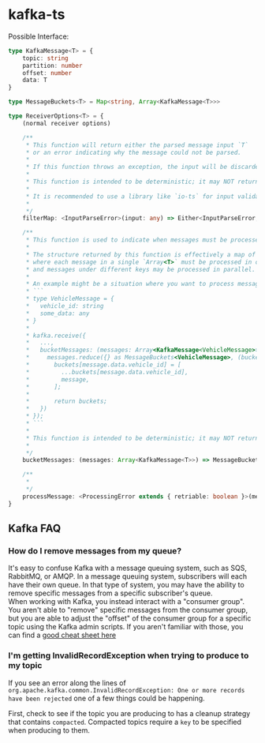# kafka-ts

Possible Interface:
```typescript
type KafkaMessage<T> = {
	topic: string
	partition: number
	offset: number
	data: T
}

type MessageBuckets<T> = Map<string, Array<KafkaMessage<T>>>

type ReceiverOptions<T> = {
    (normal receiver options)

    /**
     * This function will return either the parsed message input `T`
     * or an error indicating why the message could not be parsed.
     *
     * If this function throws an exception, the input will be discarded.
     * 
     * This function is intended to be deterministic; it may NOT return a `Promise`.
     *
     * It is recommended to use a library like `io-ts` for input validation.
     *
     */
    filterMap: <InputParseError>(input: any) => Either<InputParseError, T>

    /**
     * This function is used to indicate when messages must be processed in order, and when messages can be processed in parallel.
     *
     * The structure returned by this function is effectively a map of `string` to `Array<T>`, 
     * where each message in a single `Array<T>` must be processed in order 
     * and messages under different keys may be processed in parallel.
     *
     * An example might be a situation where you want to process messages for single vehicle in order, but messages for different vehicles in parallel:
     * ```
     * type VehicleMessage = {
     *   vehicle_id: string
     *   some_data: any
     * }
     *
     * kafka.receive({
     *   ...,
     *   bucketMessages: (messages: Array<KafkaMessage<VehicleMessage>>) => 
     *     messages.reduce({} as MessageBuckets<VehicleMessage>, (buckets: MessageBuckets<VehicleMessage>, message: KafkaMessage<VehicleMessage>) => {
     *       buckets[message.data.vehicle_id] = [
     *         ...buckets[message.data.vehicle_id],
     *         message,
     *       ];
     *
     *       return buckets;
     *   })
     * });
     * ```
     *
     * This function is intended to be deterministic; it may NOT return a `Promise`.
     *
     */
    bucketMessages: (messages: Array<KafkaMessage<T>>) => MessageBuckets<T>

    /**
     *
     */
    processMessage: <ProcessingError extends { retriable: boolean }>(message: KafkaMessage<T>): Promise<Either<ProcessingError, T>>
}
```

## Kafka FAQ

### How do I remove messages from my queue?

It's easy to confuse Kafka with a message queuing system, such as SQS, RabbitMQ, or AMQP. In a message queuing system, subscribers will each have their own queue. In that type of system, you may have the ability to remove specific messages from a specific subscriber's queue.  
When working with Kafka, you instead interact with a "consumer group". You aren't able to "remove" specific messages from the consumer group, but you are able to adjust the "offset" of the consumer group for a specific topic using the Kafka admin scripts. If you aren't familiar with those, you can find a [good cheat sheet here](https://medium.com/@TimvanBaarsen/apache-kafka-cli-commands-cheat-sheet-a6f06eac01b)



### I'm getting InvalidRecordException when trying to produce to my topic

If you see an error along the lines of `org.apache.kafka.common.InvalidRecordException: One or more records have been rejected` one of a few things could be happening.

First, check to see if the topic you are producing to has a cleanup strategy that contains `compacted`. Compacted topics require a `key` to be specified when producing to them.

